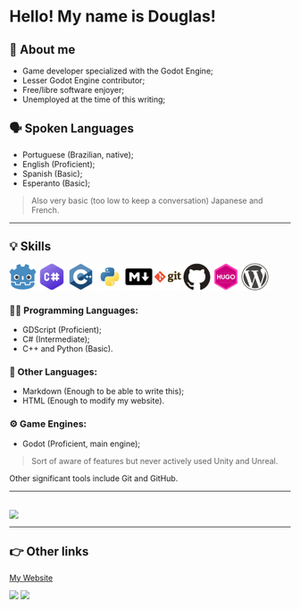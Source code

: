 # Hello! My name is Douglas!

## 📇 About me

- Game developer specialized with the Godot Engine;
- Lesser Godot Engine contributor;
- Free/libre software enjoyer;
- Unemployed at the time of this writing;

## 🗣️ Spoken Languages

- Portuguese (Brazilian, native);
- English (Proficient);
- Spanish (Basic);
- Esperanto (Basic);
> Also very basic (too low to keep a conversation) Japanese and French.

---

## 💡 Skills
<code><img width="48" src="https://github.com/github/explore/raw/main/topics/godot/godot.png" alt="Godot"/></code>
<code><img width="48" src="https://github.com/github/explore/raw/main/topics/csharp/csharp.png" alt="C#"/></code>
<code><img width="48" src="https://github.com/github/explore/raw/main/topics/cpp/cpp.png" alt="C++"/></code>
<code><img width="48" src="https://github.com/github/explore/raw/main/topics/python/python.png" alt="Python"/></code>
<code><img width="48" src="https://github.com/github/explore/raw/main/topics/markdown/markdown.png" alt="Markdown"/></code>
<code><img width="48" src="https://github.com/github/explore/raw/main/topics/git/git.png" alt="Git"/></code>
<code><img width="48" src="https://github.com/github/explore/raw/main/topics/github-api/github-api.png" alt="GitHub" style="background-color:white;"/></code>
<code><img width="48" src="https://github.com/github/explore/raw/main/topics/hugo/hugo.png" alt="Hugo"/></code>
<code><img width="48" src="https://github.com/github/explore/raw/main/topics/wordpress/wordpress.png" alt="WordPress"/></code>

### 👨‍💻 Programming Languages:

- GDScript (Proficient);
- C# (Intermediate);
- C++ and Python (Basic).
 
### 📜 Other Languages:

- Markdown (Enough to be able to write this);
- HTML (Enough to modify my website).
 
### ⚙️ Game Engines:

- Godot (Proficient, main engine);
> Sort of aware of features but never actively used Unity and Unreal.

Other significant tools include Git and GitHub.

---
<br/>
<img align='center' src="https://github-readme-stats.vercel.app/api?username=DeeJayLSP&theme=onedark&show_icons=true">

---
## 👉 Other links

<p align="left">

  <a href="https://deejaylsp.neocities.org/">My Website</a>
   
  <a href="https://www.linkedin.com/in/douglas-le%C3%A3o-043769178/" alt="Linkedin">
  <img src="https://img.shields.io/badge/-Linkedin-0e76a8?style=for-the-badge&logo=Linkedin&logoColor=white" /></a>
  
  <a href="https://twitter.com/DeeJay_LSP" alt="Twitter">
  <img src="https://img.shields.io/twitter/follow/DeeJay_LSP?style=for-the-badge&logo=twitter&logoColor=white" /></a>
  
  
</p>
